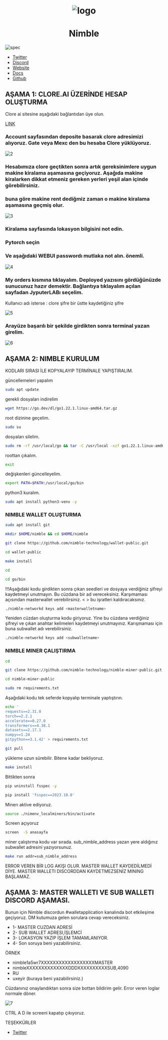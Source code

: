 # <h1 align="center">![logo](https://github.com/uzeyirce/Nimble-kurulum/assets/85512132/888baff5-7679-4365-a4be-5fb385cc3a0c)</h1>

# <h1 align="center">Nimble</h1>

![spec](https://github.com/uzeyirce/Nimble/assets/85512132/995fb34b-6c85-418f-bde2-69f9a2e17d6d)

* [Twitter](https://twitter.com/Nimble_Network)
* [Discord](https://discord.gg/mFZKS5Ev)
* [Website](https://www.nimble.technology/tokenomics)
* [Docs](https://github.com/nimble-technology/nimble-wiki)
* [Github](https://github.com/nimble-technology)

## AŞAMA 1: CLORE.AI ÜZERİNDE HESAP OLUŞTURMA

Clore ai sitesine aşağıdaki bağlantıdan üye olun.

[LINK](https://clore.ai?ref_id=wrxtelh2)



### Account sayfasından deposite basarak clore adresimizi alıyoruz. Gate veya Mexc den bu hesaba Clore yüklüyoruz. 

![2](https://github.com/uzeyirce/Nimble-kurulum/assets/85512132/2f339cc8-cf9e-4136-8dc0-a87f900035a4)



### Hesabımıza clore geçtikten sonra artık gereksinimlere uygun makine kiralama aşamasına geçiyoruz. Aşağıda makine kiralarken dikkat etmeniz gereken yerleri  yeşil alan içinde görebilirsiniz.
### buna göre makine rent dediğmiz zaman o makine kiralama aşamasına geçmiş olur. 
![3](https://github.com/uzeyirce/Nimble-kurulum/assets/85512132/17c6524a-71c7-4f8c-bfc8-cc46a1885b99)


### Kiralama sayfasında lokasyon bilgisini not edin.
### Pytorch seçin
### Ve aşağıdaki WEBUI passwordı mutlaka not alın. önemli.

![4](https://github.com/uzeyirce/Nimble-kurulum/assets/85512132/7dd15751-4004-4e1f-a0bc-e836c048261c)

###  My orders kısmına tıklayalım. Deployed yazısını gördüğünüzde sunucunuz hazır demektir. Bağlantıya tıklayalım açılan sayfadan JyputerLABı seçelim.
Kullanıcı adı isterse : clore
şifre bir üstte kaydetiğiniz şifre

![5](https://github.com/uzeyirce/Nimble-kurulum/assets/85512132/9629f050-0f50-4e2b-bd3a-0f2b3d1f62eb)


### Arayüze başarılı bir şekilde girdikten sonra terminal yazan girelim.

![6](https://github.com/uzeyirce/Nimble-kurulum/assets/85512132/fe8ffb27-8a52-4c19-90ec-59b237df5dcc)


## AŞAMA 2: NIMBLE KURULUM
KODLARI SIRASI İLE KOPYALAYIP TERMİNALE YAPIŞTIRALIM. 


güncellemeleri yapalım

```bash
sudo apt update
```

gerekli dosyaları indirelim

```bash
wget https://go.dev/dl/go1.22.1.linux-amd64.tar.gz
```

root dizinine geçelim.
```bash
sudo su
```
dosyaları silelim.
```bash
sudo rm -rf /usr/local/go && tar -C /usr/local -xzf go1.22.1.linux-amd64.tar.gz
```

roottan çıkalım.
```bash
exit
```

değişkenleri güncelleyelim.
```bash
export PATH=$PATH:/usr/local/go/bin
```

python3 kuralım.
```bash
sudo apt install python3-venv -y
```


### NIMBLE WALLET OLUŞTURMA


```bash
sudo apt install git
```

```bash
mkdir $HOME/nimble && cd $HOME/nimble
```

```bash
git clone https://github.com/nimble-technology/wallet-public.git
```

```bash
cd wallet-public
```

```bash
make install
```

```bash
cd
```

```bash
cd go/bin
```

!!!Aşağıdaki kodu girdikten sonra çıkan seedleri ve dosyaya verdiğiniz şifreyi kaydetmeyi unutmayın. Bu cüzdana bir ad vereceksiniz. Karşımaması açısından masterwallet verebilirsiniz. <  > bu işratleri kaldıracaksınız.

```bash
./nimble-networkd keys add <masterwalletname>
```

Yeniden cüzdan oluşturma kodu giriyoruz. Yine bu cüzdana verdiğiniz şifreyi ve çıkan anahtar kelimeleri kaydetmeyi unutmayınız. Karışmaması için buna subwallet adı verebilirsiniz.
```bash
./nimble-networkd keys add <subwalletname>
```

### NIMBLE MINER ÇALIŞTIRMA

```bash
cd
```

```bash
git clone https://github.com/nimble-technology/nimble-miner-public.git
```

```bash
cd nimble-miner-public
```

```bash
sudo rm requirements.txt
```


Aşağıdaki kodu tek seferde kopyalıp terminale yaptıştırın.

```bash
echo '
requests==2.31.0
torch==2.2.1
accelerate==0.27.0
transformers==4.38.1
datasets==2.17.1
numpy==1.24
gitpython==3.1.42' > requirements.txt
```

```bash
git pull
```

yükleme uzun sürebilir. Bitene kadar bekliyoruz.
```bash
make install
```
Bittikten sonra

```bash
pip uninstall fsspec -y
```

```bash
pip install 'fsspec==2023.10.0'
```

Minerı aktive ediyoruz.

```bash
source ./nimenv_localminers/bin/activate
```

Screen açıyoruz

```bash
screen  -S anasayfa
```

miner çalıştırma kodu var sırada. sub_nimble_address yazan yere aldığınız subwallet adresini yazıyorsunuz.

```bash
make run addr=sub_nimble_address
```

ERROR VEREN BİR LOG AKIŞI OLUR. MASTER WALLET KAYDEDİLMEDİ DİYE. MASTER WALLETI DISCORDDAN  KAYDETMEZSENİZ MINING BAŞLAMAZ.



## AŞAMA 3: MASTER WALLETI VE SUB WALLETI DISCORD AŞAMASI. 

Bunun için Nimble discordun #walletapplication kanalında bot etkileşime geçiyoruz. DM kutumuza gelen sorulara cevap vereceksiniz.
* 1-	MASTER CUZDAN ADRESİ
* 2-	SUB WALLET ADRESI,İŞLEMCİ
* 3-	LOKASYON YAZIP İŞLEM TAMAMLANIYOR.
* 4-  Son soruya beni yazabilirsiniz.

ÖRNEK 
* nimble1a5wr7XXXXXXXXXXXXXXXXXXMASTER
* nimbleXXXXXXXXXXXXXXDDDXXXXXXXXXXSUB,4090
* RU
* uxeyir (buraya beni yazabilirsiniz.)

Cüzdanınız onaylandıktan sonra size bottan bildirim gelir. Error veren loglar normale döner.

![7](https://github.com/uzeyirce/Nimble-kurulum/assets/85512132/aa5dbc19-74d7-4552-baac-dd4f138fe89a)

CTRL A D ile screeni kapatıp çıkıyoruz.

TEŞEKKÜRLER

* [Twitter](https://twitter.com/uzeyirce)



